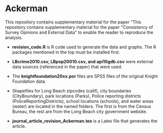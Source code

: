 # Ackerman
This repository contains supplementary material for the paper "This repository contains supplementary material for the paper "Consistency of Survey Opinions and External Data" to enable the reader to reproduce the analysis.



- **revision_code.R** is R code used to generate the data and graphs.  The R packages mentioned in the top must be installed first.

- **LBcrime2010.csv, LBpop20010.csv, and api10gdb.csv** were external data sources (referenced in the paper) that were used.
- The **knightfoundation20xx.por** files are SPSS files of the original Knight Foundation data.
- Shapefiles for Long Beach zipcodes (calif), city boundaries (CityBoundary), park locations (Parks), Police reporting districts (PoliceReportingDistricts), school locations (schools), and water areas (water) are located in the
named folders.  The first is from the Census Bureau, the rest are from the Long Beach city government website.
- **journal_article_revision_Ackerman.tex** is a Latex file that generates the article.